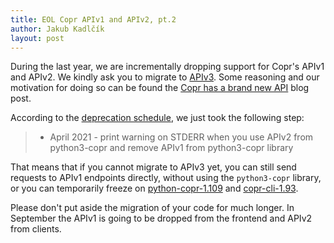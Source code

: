 ```yaml
---
title: EOL Copr APIv1 and APIv2, pt.2
author: Jakub Kadlčík
layout: post
---
```


During the last year, we are incrementally dropping support for Copr's
APIv1 and APIv2. We kindly ask you to migrate to [APIv3][apiv3]. Some
reasoning and our motivation for doing so can be found the
[Copr has a brand new API][new-api-blog-post] blog post.

According to the [deprecation schedule][deprecation-schedule], we just
took the following step:

> * April 2021 - print warning on STDERR when you use APIv2 from
>   python3-copr and remove APIv1 from python3-copr library

That means that if you cannot migrate to APIv3 yet, you can still send
requests to APIv1 endpoints directly, without using the `python3-copr`
library, or you can temporarily freeze on
[python-copr-1.109][python-copr] and [copr-cli-1.93][copr-cli].

Please don't put aside the migration of your code for much longer. In
September the APIv1 is going to be dropped from the frontend and APIv2
from clients.


[apiv3]: https://python-copr.readthedocs.io/en/latest/ClientV3.html
[new-api-blog-post]: http://frostyx.cz/posts/copr-has-a-brand-new-api
[deprecation-schedule]: https://fedora-copr.github.io/posts/EOL-APIv1-APIv2
[python-copr]: https://koji.fedoraproject.org/koji/buildinfo?buildID=1724184
[copr-cli]: https://koji.fedoraproject.org/koji/buildinfo?buildID=1724194
